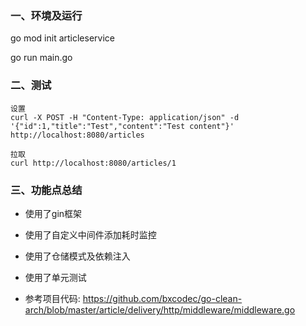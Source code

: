 ### 一、环境及运行
go mod init articleservice

go run main.go

### 二、测试
```
设置
curl -X POST -H "Content-Type: application/json" -d '{"id":1,"title":"Test","content":"Test content"}' http://localhost:8080/articles

拉取
curl http://localhost:8080/articles/1
```

### 三、功能点总结
* 使用了gin框架
* 使用了自定义中间件添加耗时监控
* 使用了仓储模式及依赖注入
* 使用了单元测试

* 参考项目代码: https://github.com/bxcodec/go-clean-arch/blob/master/article/delivery/http/middleware/middleware.go

